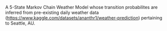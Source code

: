 A 5-State Markov Chain Weather Model whose transition probabilites are inferred from pre-existing daily weather data (https://www.kaggle.com/datasets/ananthr1/weather-prediction) pertaining to Seattle, AU.
